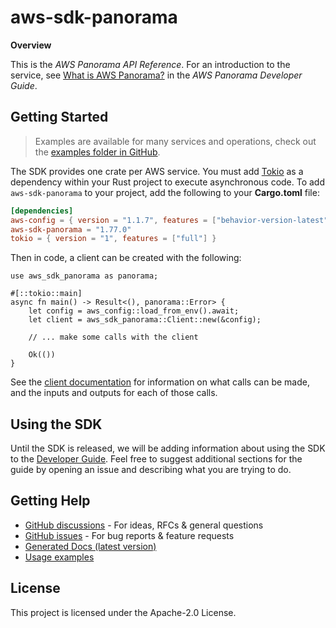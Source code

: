 # aws-sdk-panorama

__Overview__

This is the _AWS Panorama API Reference_. For an introduction to the service, see [What is AWS Panorama?](https://docs.aws.amazon.com/panorama/latest/dev/panorama-welcome.html) in the _AWS Panorama Developer Guide_.

## Getting Started

> Examples are available for many services and operations, check out the
> [examples folder in GitHub](https://github.com/awslabs/aws-sdk-rust/tree/main/examples).

The SDK provides one crate per AWS service. You must add [Tokio](https://crates.io/crates/tokio)
as a dependency within your Rust project to execute asynchronous code. To add `aws-sdk-panorama` to
your project, add the following to your **Cargo.toml** file:

```toml
[dependencies]
aws-config = { version = "1.1.7", features = ["behavior-version-latest"] }
aws-sdk-panorama = "1.77.0"
tokio = { version = "1", features = ["full"] }
```

Then in code, a client can be created with the following:

```rust,no_run
use aws_sdk_panorama as panorama;

#[::tokio::main]
async fn main() -> Result<(), panorama::Error> {
    let config = aws_config::load_from_env().await;
    let client = aws_sdk_panorama::Client::new(&config);

    // ... make some calls with the client

    Ok(())
}
```

See the [client documentation](https://docs.rs/aws-sdk-panorama/latest/aws_sdk_panorama/client/struct.Client.html)
for information on what calls can be made, and the inputs and outputs for each of those calls.

## Using the SDK

Until the SDK is released, we will be adding information about using the SDK to the
[Developer Guide](https://docs.aws.amazon.com/sdk-for-rust/latest/dg/welcome.html). Feel free to suggest
additional sections for the guide by opening an issue and describing what you are trying to do.

## Getting Help

* [GitHub discussions](https://github.com/awslabs/aws-sdk-rust/discussions) - For ideas, RFCs & general questions
* [GitHub issues](https://github.com/awslabs/aws-sdk-rust/issues/new/choose) - For bug reports & feature requests
* [Generated Docs (latest version)](https://awslabs.github.io/aws-sdk-rust/)
* [Usage examples](https://github.com/awslabs/aws-sdk-rust/tree/main/examples)

## License

This project is licensed under the Apache-2.0 License.

